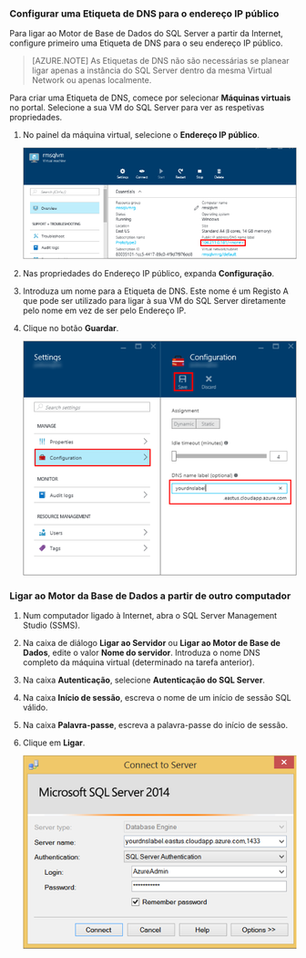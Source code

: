 ### Configurar uma Etiqueta de DNS para o endereço IP público

Para ligar ao Motor de Base de Dados do SQL Server a partir da Internet, configure primeiro uma Etiqueta de DNS para o seu endereço IP público.

> [AZURE.NOTE] As Etiquetas de DNS não são necessárias se planear ligar apenas a instância do SQL Server dentro da mesma Virtual Network ou apenas localmente.

Para criar uma Etiqueta de DNS, comece por selecionar **Máquinas virtuais** no portal. Selecione a sua VM do SQL Server para ver as respetivas propriedades.

1. No painel da máquina virtual, selecione o **Endereço IP público**.

    ![endereço IP público.](./media/virtual-machines-sql-server-connection-steps/rm-public-ip-address.png)

2. Nas propriedades do Endereço IP público, expanda **Configuração**.

3. Introduza um nome para a Etiqueta de DNS. Este nome é um Registo A que pode ser utilizado para ligar à sua VM do SQL Server diretamente pelo nome em vez de ser pelo Endereço IP.

4. Clique no botão **Guardar**.

    ![etiqueta de DNS](./media/virtual-machines-sql-server-connection-steps/rm-dns-label.png)

### Ligar ao Motor da Base de Dados a partir de outro computador

1. Num computador ligado à Internet, abra o SQL Server Management Studio (SSMS).

2. Na caixa de diálogo **Ligar ao Servidor** ou **Ligar ao Motor de Base de Dados**, edite o valor **Nome do servidor**. Introduza o nome DNS completo da máquina virtual (determinado na tarefa anterior).

3. Na caixa **Autenticação**, selecione **Autenticação do SQL Server**.

5. Na caixa **Início de sessão**, escreva o nome de um início de sessão SQL válido.

6. Na caixa **Palavra-passe**, escreva a palavra-passe do início de sessão.

7. Clique em **Ligar**.

    ![ligação SSMS](./media/virtual-machines-sql-server-connection-steps/rm-ssms-connect.png)


<!--HONumber=Sep16_HO3-->


